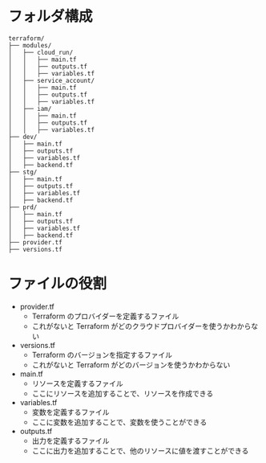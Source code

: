 # フォルダ構成

```
terraform/
├── modules/
│   ├── cloud_run/
│   │   ├── main.tf
│   │   ├── outputs.tf
│   │   ├── variables.tf
│   ├── service_account/
│   │   ├── main.tf
│   │   ├── outputs.tf
│   │   ├── variables.tf
│   ├── iam/
│   │   ├── main.tf
│   │   ├── outputs.tf
│   │   ├── variables.tf
├── dev/
│   ├── main.tf
│   ├── outputs.tf
│   ├── variables.tf
│   ├── backend.tf
├── stg/
│   ├── main.tf
│   ├── outputs.tf
│   ├── variables.tf
│   ├── backend.tf
├── prd/
│   ├── main.tf
│   ├── outputs.tf
│   ├── variables.tf
│   ├── backend.tf
├── provider.tf
├── versions.tf
```

# ファイルの役割

- provider.tf
  - Terraform のプロバイダーを定義するファイル
  - これがないと Terraform がどのクラウドプロバイダーを使うかわからない
- versions.tf
  - Terraform のバージョンを指定するファイル
  - これがないと Terraform がどのバージョンを使うかわからない
- main.tf
  - リソースを定義するファイル
  - ここにリソースを追加することで、リソースを作成できる
- variables.tf
  - 変数を定義するファイル
  - ここに変数を追加することで、変数を使うことができる
- outputs.tf
  - 出力を定義するファイル
  - ここに出力を追加することで、他のリソースに値を渡すことができる

